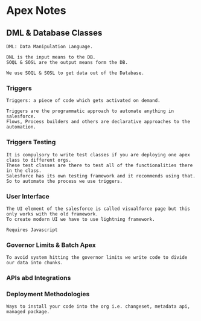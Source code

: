# Apex Notes

## DML & Database Classes

    DML: Data Manipulation Language.

    DNL is the input means to the DB.
    SOQL & SOSL are the output means form the DB.

    We use SOQL & SOSL to get data out of the Database.

### Triggers

    Triggers: a piece of code which gets activated on demand.
    
    Triggers are the programmatic approach to automate anything in salesforce.
    Flows, Process builders and others are declarative approaches to the automation.

### Triggers Testing

    It is compulsory to write test classes if you are deploying one apex class to different orgs.
    These test classes are there to test all of the functionalities there in the class.
    Salesforce has its own testing framework and it recommends using that.
    So to automate the process we use triggers.
  
### User Interface

    The UI element of the salesforce is called visualforce page but this only works with the old framework.
    To create modern UI we have to use lightning framework.

    Requires Javascript

### Governor Limits & Batch Apex

    To avoid system hitting the governor limits we write code to divide our data into chunks.

### APIs abd Integrations

### Deployment Methodologies

    Ways to install your code into the org i.e. changeset, metadata api, managed package.
